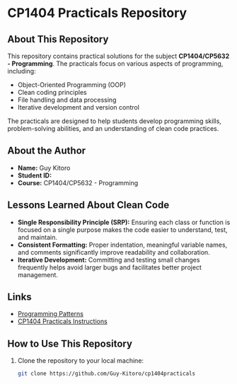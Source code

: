 # CP1404 Practicals Repository

## About This Repository
This repository contains practical solutions for the subject **CP1404/CP5632 - Programming**. The practicals focus on various aspects of programming, including:
- Object-Oriented Programming (OOP)
- Clean coding principles
- File handling and data processing
- Iterative development and version control

The practicals are designed to help students develop programming skills, problem-solving abilities, and an understanding of clean code practices.

## About the Author
- **Name:** Guy Kitoro
- **Student ID:** 
- **Course:** CP1404/CP5632 - Programming

## Lessons Learned About Clean Code
- **Single Responsibility Principle (SRP):** Ensuring each class or function is focused on a single purpose makes the code easier to understand, test, and maintain.
- **Consistent Formatting:** Proper indentation, meaningful variable names, and comments significantly improve readability and collaboration.
- **Iterative Development:** Committing and testing small changes frequently helps avoid larger bugs and facilitates better project management.

## Links
- [Programming Patterns](https://github.com/CP1404/ProgrammingPatterns)
- [CP1404 Practicals Instructions](https://github.com/CP1404/Practicals)

## How to Use This Repository
1. Clone the repository to your local machine:
   ```bash
   git clone https://github.com/Guy-Kitoro/cp1404practicals

